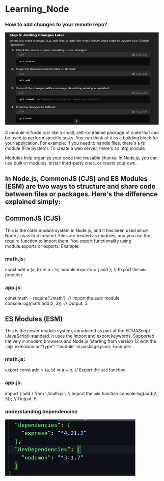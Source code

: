 # Learning_Node

### How to add changes to your remote repo?
<img src="images/How to add changes to remote repo.png" alt="My Image" width="500" height="300">
<!-- ![Steps to Add changes to your remote repo](images\How to add changes to remote repo.png) -->

A module in Node.js is like a small, self-contained package of code that can be used to perform specific tasks. You can think of it as a building block for your application.
For example:
If you need to handle files, there's a fs module (File System).
To create a web server, there's an http module.

Modules help organize your code into reusable chunks. In Node.js, you can use built-in modules, install third-party ones, or create your own.

## In Node.js, CommonJS (CJS) and ES Modules (ESM) are two ways to structure and share code between files or packages. Here's the difference explained simply:

## CommonJS (CJS)
This is the older module system in Node.js, and it has been used since Node.js was first created.
Files are treated as modules, and you use the require function to import them.
You export functionality using module.exports or exports.
Example:
### math.js:
const add = (a, b) => a + b;
module.exports = { add }; // Export the `add` function

### app.js:
const math = require('./math'); // Import the `math` module
console.log(math.add(2, 3)); // Output: 5

## ES Modules (ESM) 
This is the newer module system, introduced as part of the ECMAScript (JavaScript) standard.
It uses the import and export keywords.
Supported natively in modern browsers and Node.js (starting from version 12 with the .mjs extension or "type": "module" in package.json).
Example:
### math.js:
export const add = (a, b) => a + b; // Export the `add` function

### app.js:
import { add } from './math.js'; // Import the `add` function
console.log(add(2, 3)); // Output: 5

### understanding dependencies
![alt text](image.png)